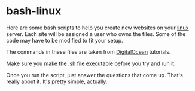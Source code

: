 bash-linux
=========

Here are some bash scripts to help you create new websites on your [linux](http://www.linux.com/) server. Each site will be assigned a user who owns the files. Some of the code may have to be modified to fit your setup.

The commands in these files are taken from [DigitalOcean](https://digitalocean.com/) tutorials.

Make sure you [make the .sh file executable](http://www.cyberciti.biz/faq/run-execute-sh-shell-script/) before you try and run it.

Once you run the script, just answer the questions that come up. That's really about it. It's pretty simple, actually.

